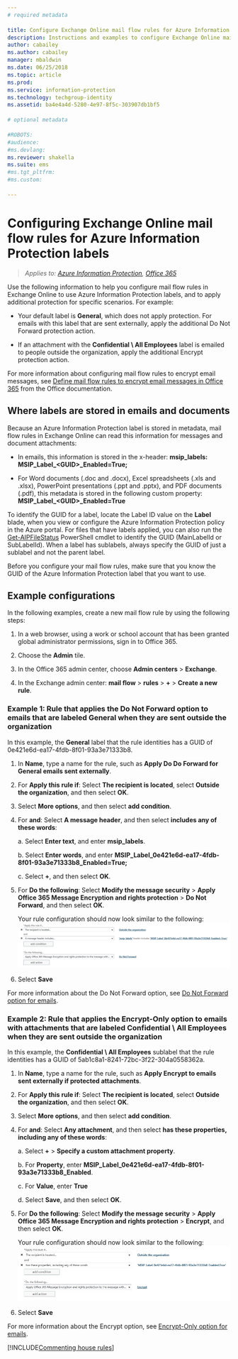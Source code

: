 ```yaml
---
# required metadata

title: Configure Exchange Online mail flow rules for Azure Information Protection labels
description: Instructions and examples to configure Exchange Online mail flow rules for Azure Information Protection labels.
author: cabailey
ms.author: cabailey
manager: mbaldwin
ms.date: 06/25/2018
ms.topic: article
ms.prod:
ms.service: information-protection
ms.technology: techgroup-identity
ms.assetid: ba4e4a4d-5280-4e97-8f5c-303907db1bf5

# optional metadata

#ROBOTS:
#audience:
#ms.devlang:
ms.reviewer: shakella
ms.suite: ems
#ms.tgt_pltfrm:
#ms.custom:

---
```


# Configuring Exchange Online mail flow rules for Azure Information Protection labels

>*Applies to: [Azure Information Protection](https://azure.microsoft.com/pricing/details/information-protection), [Office 365](http://download.microsoft.com/download/E/C/F/ECF42E71-4EC0-48FF-AA00-577AC14D5B5C/Azure_Information_Protection_licensing_datasheet_EN-US.pdf)*

Use the following information to help you configure mail flow rules in Exchange Online to use Azure Information Protection labels, and to apply additional protection for specific scenarios. For example:

- Your default label is **General**, which does not apply protection. For emails with this label that are sent externally, apply the additional Do Not Forward protection action.

- If an attachment with the **Confidential \ All Employees** label is emailed to people outside the organization, apply the additional Encrypt protection action.
 

For more information about configuring mail flow rules to encrypt email messages, see [Define mail flow rules to encrypt email messages in Office 365](https://support.office.com/article/define-mail-flow-rules-to-encrypt-email-messages-in-office-365-9b7daf19-d5f2-415b-bc43-a0f5f4a585e8) from the Office documentation. 

## Where labels are stored in emails and documents

Because an Azure Information Protection label is stored in metadata, mail flow rules in Exchange Online can read this information for messages and document attachments:

- In emails, this information is stored in the x-header: **msip_labels: MSIP_Label_\<GUID>_Enabled=True;** 

- For Word documents (.doc and .docx), Excel spreadsheets (.xls and .xlsx), PowerPoint presentations (.ppt and .pptx), and PDF documents (.pdf), this metadata is stored in the following custom property: **MSIP_Label_\<GUID>_Enabled=True**  

To identify the GUID for a label, locate the Label ID value on the **Label** blade, when you view or configure the Azure Information Protection policy in the Azure portal. For files that have labels applied, you can also run the [Get-AIPFileStatus](/powershell/module/azureinformationprotection/get-aipfilestatus) PowerShell cmdlet to identify the GUID (MainLabelId or SubLabelId). When a label has sublabels, always specify the GUID of just a sublabel and not the parent label.

Before you configure your mail flow rules, make sure that you know the GUID of the Azure Information Protection label that you want to use.

## Example configurations

In the following examples, create a new mail flow rule by using the following steps:

1. In a web browser, using a work or school account that has been granted global administrator permissions, sign in to Office 365. 

2. Choose the **Admin** tile.

3. In the Office 365 admin center, choose **Admin centers** > **Exchange**.

4. In the Exchange admin center: **mail flow** > **rules** > **+** > **Create a new rule**. 


### Example 1: Rule that applies the Do Not Forward option to emails that are labeled **General** when they are sent outside the organization

In this example, the **General** label that the rule identities has a GUID of 0e421e6d-ea17-4fdb-8f01-93a3e71333b8. 

1. In **Name**, type a name for the rule, such as **Apply Do Do Forward for General emails sent externally**.
 
2. For **Apply this rule if**: Select **The recipient is located**, select **Outside the organization**, and then select **OK**.

3. Select **More options**, and then select **add condition**.
 
4. For **and**: Select **A message header**, and then select **includes any of these words**:
     
    a. Select **Enter text**, and enter **msip_labels**.
     
    b. Select **Enter words**, and enter **MSIP_Label_0e421e6d-ea17-4fdb-8f01-93a3e71333b8_Enabled=True;**
    
    c. Select **+**, and then select **OK**.

5. For **Do the following**: Select **Modify the message security** > **Apply Office 365 Message Encryption and rights protection** > **Do Not Forward**, and then select **OK**.
    
    Your rule configuration should now look similar to the following:
    ![Exchange Online mail flow rule configured for an Azure Information Protection label - example1](../media/aip-exo-rule-ex1.png)

7. Select **Save** 

For more information about the Do Not Forward option, see [Do Not Forward option for emails](configure-usage-rights.md#do-not-forward-option-for-emails).

### Example 2: Rule that applies the Encrypt-Only option to emails with attachments that are labeled **Confidential \ All Employees** when they are sent outside the organization

In this example, the **Confidential \ All Employees** sublabel that the rule identities has a GUID of 5ab1c8a1-8241-72bc-3f22-304a0558362a. 

1. In **Name**, type a name for the rule, such as **Apply Encrypt to emails sent externally if protected attachments**.
 
2. For **Apply this rule if**: Select **The recipient is located**, select **Outside the organization**, and then select **OK**.

3. Select **More options**, and then select **add condition**.
 
4. For **and**: Select **Any attachment**, and then select **has these properties, including any of these words**:
     
    a. Select **+** > **Specify a custom attachment property**. 
    
    b. For **Property**, enter **MSIP_Label_0e421e6d-ea17-4fdb-8f01-93a3e71333b8_Enabled**.
    
    c. For **Value**, enter **True**
    
    d. Select **Save**, and then select **OK**.

5. For **Do the following**: Select **Modify the message security** > **Apply Office 365 Message Encryption and rights protection** > **Encrypt**, and then select **OK**.
    
    Your rule configuration should now look similar to the following:
    ![Exchange Online mail flow rule configured for an Azure Information Protection label - example1](../media/aip-exo-rule-ex2.png)

6. Select **Save** 

For more information about the Encrypt option, see [Encrypt-Only option for emails](configure-usage-rights.md#encrypt-only-option-for-emails).









[!INCLUDE[Commenting house rules](../includes/houserules.md)]
